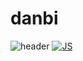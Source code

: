 # danbi
![header](https://capsule-render.vercel.app/api?type=wave&color=auto&height=300&section=header&text=capsule%20render&fontSize=90)
[![JS](https://img.shields.io/badge/JavaScript-F7DF1E?style=flat-square&logo=JavaScript&logoColor=black)](github.com/Joowon0220/TODO-List)
